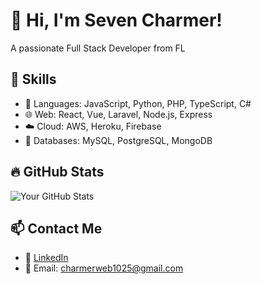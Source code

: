 # 👋 Hi, I'm Seven Charmer!
A passionate Full Stack Developer from FL

## 🚀 Skills
- 🔧 Languages: JavaScript, Python, PHP, TypeScript, C#
- 🌐 Web: React, Vue, Laravel, Node.js, Express
- ☁️ Cloud: AWS, Heroku, Firebase
- 💾 Databases: MySQL, PostgreSQL, MongoDB

## 🔥 GitHub Stats
![Your GitHub Stats](https://github-readme-stats.vercel.app/api?username=charmerdev1025&show_icons=true&theme=radical)

## 📫 Contact Me
- 💼 [LinkedIn](https://linkedin.com/in/your-profile)
- 📧 Email: charmerweb1025@gmail.com

